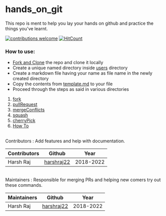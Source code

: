 # hands_on_git
This repo is ment to help you lay your hands on github and practice the things you've learnt.

[![contributions welcome](https://img.shields.io/badge/contributions-welcome-brightgreen.svg?style=flat)](https://github.com/harshraj22/hands_on_git/issues)
[![HitCount](http://hits.dwyl.com/harshraj22/hands_on_git.svg)](http://hits.dwyl.com/harshraj22/hands_on_git)

### How to use:
 * [Fork and Clone](https://github.com/harshraj22/hands_on_git/tree/master/fork) the repo and clone it locally 
 * Create a unique named directory inside [users](./users) directory
 * Create a markdown file having your name as file name in the newly created directory
 * Copy the contents from [template.md](./template/template.md) to your file
 * Proceed through the steps as said in various directories
 1. [fork](https://github.com/harshraj22/hands_on_git/tree/master/fork)
 2. [pullRequest](https://github.com/harshraj22/hands_on_git/tree/master/pullRequest)
 3. [mergeConflicts](https://github.com/harshraj22/hands_on_git/tree/master/mergeConflicts)
 4. [squash](https://github.com/harshraj22/hands_on_git/tree/master/squash)
 5. [cherryPick](https://github.com/harshraj22/hands_on_git/tree/master/cherryPick)
 6. [How To](https://github.com/harshraj22/hands_on_git/tree/master/howTo)

<br/>
 Contributors : Add features and help with documentation.

 | Contributors | Github | Year |
 | ------------ | ------ | ---- |
 | Harsh Raj    | [harshraj22](https://github.com/harshraj22/) | 2018-2022 |

<br/>
 Maintainers : Responsible for merging PRs and helping new comers try out these commands.

 | Maintainers | Github | Year |
 | ------------ | ------ | ---- |
 | Harsh Raj    | [harshraj22](https://github.com/harshraj22/) | 2018-2022 |
